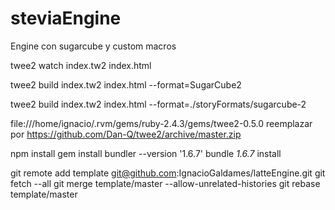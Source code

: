 # steviaEngine
Engine con sugarcube y custom macros

twee2 watch index.tw2 index.html

twee2 build index.tw2 index.html --format=SugarCube2

twee2 build index.tw2 index.html --format=./storyFormats/sugarcube-2

file:///home/ignacio/.rvm/gems/ruby-2.4.3/gems/twee2-0.5.0 reemplazar por https://github.com/Dan-Q/twee2/archive/master.zip

npm install
gem install bundler --version '1.6.7'
bundle _1.6.7_ install

git remote add template git@github.com:IgnacioGaldames/latteEngine.git
git fetch --all
git merge template/master --allow-unrelated-histories
git rebase template/master